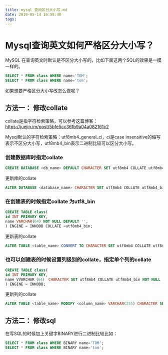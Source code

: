 ```yaml
---
title: mysql 查询区分大小写.md
date: 2019-05-14 16:58:40
tags:
---
```



# Mysql查询英文如何严格区分大小写？

MySQL 在查询英文时默认是不区分大小写的，比如下面这两个SQL的效果是一模一样的。

```sql
SELECT * FROM class WHERE name='TOM';
SELECT * FROM class WHERE name='tom';
```
如果想要严格区分大小写改怎么做呢？

## 方法一： 修改collate
collate是指字符检索策略，可以参考这篇博客： https://juejin.im/post/5bfe5cc36fb9a04a082161c2 

Mysql默认的字符检索策略：utf8mb4_general_ci，ci是case insensitive的缩写表示不区分大小写，utf8mb4_bin表示二进制比较可以区分大小写。

### 创建数据库时指定collate 

```sql
CREATE DATABASE <db_name> DEFAULT CHARACTER SET utf8mb4 COLLATE utf8mb4_bin;

```
更新库的collate

```sql
ALTER DATABASE <database_name> CHARACTER SET utf8mb4 COLLATE utf8mb4_bin;

```

### 在创建表的时候指定collate 为utf8_bin
```sql
CREATE TABLE class(
id INT PRIMARY KEY,
name VARCHAR(64) NOT NULL DEFAULT '',
) ENGINE = INNODB COLLATE =utf8mb4_bin;

```
更新表的collate
```sql
ALTER TABLE <table_name> CONVERT TO CHARACTER SET utf8mb4 COLLATE utf8mb4_bin;
```

### 也可以创建表的时候设置列级别的collate，指定单个列的collate

```sql
CREATE TABLE class(
id INT PRIMARY KEY,
name VVARCHAR（64） CHARACTER SET utf8mb4 COLLATE utf8mb4_bin NOT NULL DEFAULT '',
) ENGINE = INNODB; 

```
更新列的collate

```sql
ALTER TABLE <table_name> MODIFY <column_name> VARCHAR(255) CHARACTER SET utf8mb4 COLLATE utf8mb4_bin;

```

## 方法二： 修改sql

在写SQL的时候加上关键字BINARY进行二进制比较比如：
```sql
SELECT * FROM class WHERE BINARY name='TOM';
SELECT * FROM class WHERE BINARY name='tom';
```